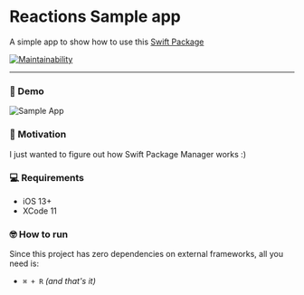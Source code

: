 # Reactions Sample app

A simple app to show how to use this [Swift Package](https://github.com/caiobzen/Reactions)

[![Maintainability](https://api.codeclimate.com/v1/badges/72de20a3bcfa58cfa2c6/maintainability)](https://codeclimate.com/github/caiobzen/post-reactions-swiftui/maintainability)

--- 

### 📱 Demo
![Sample App](./sample.gif)

### 🚂 Motivation
I just wanted to figure out how Swift Package Manager works :)

### 💻 Requirements
- iOS 13+
- XCode 11

### 🤓 How to run
Since this project has zero dependencies on external frameworks, all you need is:
- `⌘ + R` *(and that's it)*
